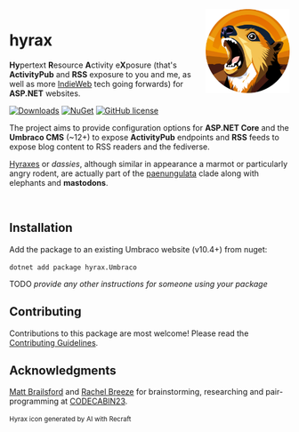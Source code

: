 <img src="./screaming-hyrax.svg" alt="A vector image of a screaming hyrax." align="right" width="30%" />

# hyrax

**Hy**pertext **R**esource **A**ctivity e**X**posure (that's **ActivityPub** and **RSS** exposure to you and me, as well as more [IndieWeb](https://indieweb.org/) tech going forwards) for **ASP.NET** websites.

[![Downloads](https://img.shields.io/nuget/dt/hyrax.Umbraco?color=cc9900)](https://www.nuget.org/packages/hyrax.Umbraco/)
[![NuGet](https://img.shields.io/nuget/vpre/hyrax.Umbraco?color=0273B3)](https://www.nuget.org/packages/hyrax.Umbraco)
[![GitHub license](https://img.shields.io/github/license/glombek/hyrax?color=8AB803)](../LICENSE)

The project aims to provide configuration options for **ASP.NET Core** and the **Umbraco CMS** (~12+) to expose **ActivityPub** endpoints and **RSS** feeds to expose blog content to RSS readers and the fediverse.

[Hyraxes](https://en.wikipedia.org/wiki/Hyrax) or *dassies*, although similar in appearance a marmot or particularly angry rodent, are actually part of the [paenungulata](https://en.wikipedia.org/wiki/Paenungulata) clade along with elephants and **mastodons**.

<br clear="right"/>

## Installation

Add the package to an existing Umbraco website (v10.4+) from nuget:

`dotnet add package hyrax.Umbraco`

TODO *provide any other instructions for someone using your package*

## Contributing

Contributions to this package are most welcome! Please read the [Contributing Guidelines](.github/CONTRIBUTING.md).

## Acknowledgments

[Matt Brailsford](https://umbracocommunity.social/@matt) and [Rachel Breeze](https://geekdom.social/@rachelbreezedev) for brainstorming, researching and pair-programming at [CODECABIN23](https://joe.gl/ombek/blog/codecabin-23/).

<small>Hyrax icon generated by AI with Recraft</small>
